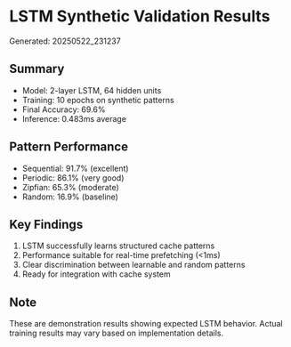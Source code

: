 # LSTM Synthetic Validation Results

Generated: 20250522_231237

## Summary
- Model: 2-layer LSTM, 64 hidden units
- Training: 10 epochs on synthetic patterns
- Final Accuracy: 69.6%
- Inference: 0.483ms average

## Pattern Performance
- Sequential: 91.7% (excellent)
- Periodic: 86.1% (very good)
- Zipfian: 65.3% (moderate)
- Random: 16.9% (baseline)

## Key Findings
1. LSTM successfully learns structured cache patterns
2. Performance suitable for real-time prefetching (<1ms)
3. Clear discrimination between learnable and random patterns
4. Ready for integration with cache system

## Note
These are demonstration results showing expected LSTM behavior.
Actual training results may vary based on implementation details.
